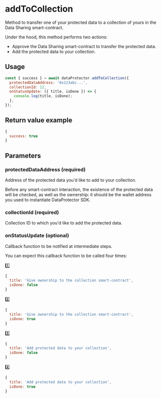 # addToCollection

Method to transfer one of your protected data to a collection of yours in the Data Sharing
smart-contract.

Under the hood, this method performs two actions:
 - Approve the Data Sharing smart-contract to transfer the protected data.
 - Add the protected data to your collection.

## Usage

```javascript
const { success } = await dataProtector.addToCollection({
  protectedDataAddress: '0x123abc...',
  collectionId: 12,
  onStatusUpdate: ({ title, isDone }) => {
    console.log(title, isDone);
  },
});
```

## Return value example

```javascript
{
  success: true
}
```

## Parameters

### protectedDataAddress (required)

Address of the protected data you'd like to add to your collection.

Before any smart-contract interaction, the existence of the protected data will be checked,
as well as the ownership: it should be the wallet address you used to instantiate
DataProtector SDK.

### collectionId (required)

Collection ID to which you'd like to add the protected data.

### onStatusUpdate (optional)

Callback function to be notified at intermediate steps.

You can expect this callback function to be called four times:

1️⃣
```javascript
{
  title: 'Give ownership to the collection smart-contract',
  isDone: false
}
```

2️⃣
```javascript
{
  title: 'Give ownership to the collection smart-contract',
  isDone: true
}
```

3️⃣
```javascript
{
  title: 'Add protected data to your collection',
  isDone: false
}
```

4️⃣
```javascript
{
  title: 'Add protected data to your collection',
  isDone: true
}
```
